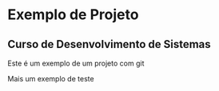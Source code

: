 # Exemplo de Projeto

## Curso de Desenvolvimento de Sistemas

Este é um exemplo de um projeto com git 

Mais um exemplo de teste